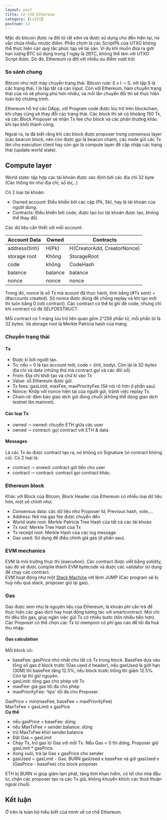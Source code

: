 ```yaml
---
layout: post
title: Cơ chế Ethereum
category: [cs251]
postnum: 12
---
```


Mặc dù bitcoin được ra đời từ rất sớm và được sử dụng cho đến hiện tại, nó vẫn chứa nhiều nhược điểm. Phần chính là các ScriptPk của UTXO không thể thực hiện các quy tắc phức tạp về tài sản. Ví dụ khi muốn đưa ra giới hạn lượng BTC sử dụng trong 1 ngày là 2BTC, không thể làm với UTXO Script được. Do đó, Ethereum ra đời với nhiều ưu điểm vượt trội

### So sánh chung

Bitcoin như một máy chuyển trạng thái. Bitcoin rule: S x I ⇾ S, với tập S là các trạng thái, I là tập tất cả các input. Còn với Ethereum, hàm chuyển trạng thái của nó sẽ phong phú hơn nhiều, và mỗi lần chuyển đổi thì sẽ thực hiện toàn bộ chương trình.

Ethereum hỗ trợ các DApp, với Program code được lưu trữ trên blockchain, khi chạy cũng sẽ thay đổi các trạng thái. Các block thì sẽ có khoảng 150 Tx, và các Block Proposer sẽ nhận Tx fee cho block và các phần thưởng khác khi tạo khối thành công.

Ngoài ra, ta đã biết rằng khi các block được proposer trong consensus layer (các beacon block, nên còn được gọi là beacon chain), các node gửi các Tx lên cho execution client hay còn gọi là compute layer để cập nhập các trạng thái (update world state).

## Compute layer

World state: tập hợp các tài khoản được xác định bởi các địa chỉ 32 byte (Các thông tin như địa chỉ, số dư,..)

Có 2 loại tài khoản:

- Owned account: Điều khiển bởi các cặp (Pk, Sk), hay là tài khoản của người dùng.
- Contracts: Điều khiển bởi code, được tạo lúc tài khoản được tạo, không thể thay đổi.

Các dữ liệu cần thiết với mỗi account:

| Account Data   |   Owned     |Contracts                      |
|----------------|-------------|-------------------------------|
| address(tính)  |   H(Pk)     |   H(CreatorAdd, CreatorNonce) |
| storage root   | Không       |   StorageRoot                 |
| code           | không       |   CodeHash                    |
| balance        | balance     |   balance                     |
| nonce          | nonce       |   nonce                       |

Trong đó, nonce là số Tx mà acount đã thực hành, tính bằng (#Tx sent) + (#accounts created). Số nonce được dùng để chống replay và khi tạo mới thì luôn bằng 0 (với contract).  Các contract có thể bị ghi đè code, nhưng chỉ khi contract cũ đã SELFDESTRUCT.

Mỗi contract có 1 mảng lưu trữ liên quan gồm 2^256 phần tử, mỗi phần tử là 32 bytes. Và storage root là Merkle Patricia hash của mảng.

### Chuyển trạng thái

#### Tx

- Được kí bởi người tạo.
- To: nếu = 0 là tạo account mới, code = (init, body). Còn lại là 32-bytes địa chỉ và data (những thứ mà contract gọi và các đối số).
- From: Địa chỉ khởi tạo và chữ kí vào Tx
- Value: số Ethereum được gửi.
- Tx fees: gasLimit, maxFee, maxPriorityFee (Sẽ nói rõ hơn ở phần sau).
- Nonce: Khớp với nonce hiện tại của người gửi, tránh việc replay Tx.
- Chain-id: đảm bảo giao dịch gửi đúng chuỗi (không thể dùng giao dịch testnet lên mainnet).

#### Các loại Tx

- owned ⇾ owned: chuyển ETH giữa các user
- owned ⇾ contract: gọi contract với ETH & data

#### Messages

Là các Tx ảo được contract tạo ra, nó không có Signature (vì contract không có). Có 2 loại là:

- contract ⇾ onwed: contract gửi tiền cho user
- contract ⇾ contract: contract gọi contract khác.

### Ethereum block

Khác với Block của Bitcoin, Block Header của Ethereum có nhiều loại dữ liệu hơn, một số chính như:

- Consensus data: các dữ liệu như Proposer Id, Previous hash, vote,...
- Address: Nơi mà gas fee được chuyển đến
- World state root: Merkle Patricia Tree Hash của tất cả các tài khoản
- Tx root: Merkle Tree Hash của Tx
- Tx receipt root: Merkle Hash của các log message
- Gas used: Sử dụng để điều chỉnh giá gas (ở phần sau).

### EVM mechanics

EVM là môi trường thực thi (execution). Các contract được viết bằng solidity, sau đó sẽ được compile thành EVM bytecode và được các validator sử dụng để chạy các contract. <br>
EVM hoạt động như một [Stack Machine](<https://en.wikipedia.org/wiki/Stack_machine>) với lệnh JUMP (Các program sẽ bị huỷ nếu quá stack, proposer giữ lại gas).

### Gas

Gas được xem như là nguyên liệu của Ethereum, là khoản phí cần trả để thực hiện các giao dịch hay hoạt động tương tác với smartcontract. Mọi chỉ thị đều tốn gas, giúp ngăn việc gửi Tx có nhiều bước (tốn nhiều tiền hơn). Các Proposer có thể chọn các Tx từ mempool có phí gas cao để tối đa hoá thu nhập.

#### Gas calculation

Mỗi block có:

- baseFee: gasPrice nhỏ nhất cho tất cả Tx trong block. BaseFee dựa vào tổng số gas ở block trước (Gas used ở header), nếu gasUsed là giới hạn (30M) thì baseFee tăng 12.5%, nếu block trước trống thì giảm 12.5%. Còn lại thì giữ nguyên.
- gasLimit: tổng gas cho phép với Tx
- maxFee: giá gas tối đa cho phép
- maxPriorityFee: 'tips' tối đa cho Proposer.

GasPrice = min(maxFee, baseFee + maxPriorityFee) <br>
MaxTxFee = gasLimit x gasPice <br>
<strong> Cụ thể </strong>

- nếu gasPrice < baseFee: dừng
- nếu MaxTxFee > sender.balance: dừng
- trừ MaxTxFee khỏi sender.balance
- Đặt Gas = gasLimit
- Chạy Tx, trừ gas từ Gas với mỗi Tx. Nếu Gas < 0 thì dừng, Proposer giữ gasLimit * gasPrice.
- Xong xuôi, trả lại Gas x gasPrice cho sender
- gasUsed = gasLimit - Gas. BURN gasUsed x baseFee và gửi gasUsed x (GasPrice - baseFee) cho block proposer.

ETH bị BURN vì giúp giảm lạm phát, tăng tính khan hiếm, có lợi cho nhà đầu tư, chặn các proposer tạo ra các Tx giả, không khuyến khích các thoả thuận ngoài chuỗi.

## Kết luận

Ở trên là toàn bộ hiểu biết của mình về cơ chế Ethereum.
